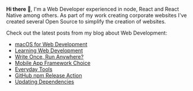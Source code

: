 **Hi there** 👋, I'm a Web Developer experienced in node, React and React Native among others. As part of my work creating corporate websites I've created several Open Source to simplify the creation of websites.

Check out the latest posts from my blog about Web Development:

<!-- BLOG-POST-LIST:START -->
- [macOS for Web Development](https://onwebfocus.com/installation)
- [Learning Web Development](https://onwebfocus.com/learning)
- [Write Once, Run Anywhere?](https://onwebfocus.com/cross-platform)
- [Mobile App Framework Choice](https://onwebfocus.com/app)
- [Everyday Tools](https://onwebfocus.com/everyday)
- [GitHub npm Release Action](https://onwebfocus.com/release)
- [Updating Dependencies](https://onwebfocus.com/update)
<!-- BLOG-POST-LIST:END -->
